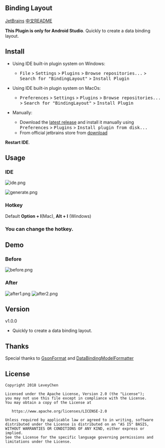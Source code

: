 Binding Layout
------
  [JetBrains](http://plugins.jetbrains.com/plugin/10555)
  [中文README](README_CN.md)


**This Plugin is only for Android Studio**.
Quickly to create a data binding layout.


## Install   
- Using IDE built-in plugin system on Windows:
  - <kbd>File</kbd> > <kbd>Settings</kbd> > <kbd>Plugins</kbd> > <kbd>Browse repositories...</kbd> > <kbd>Search for "BindingLayout"</kbd> > <kbd>Install Plugin</kbd>

- Using IDE built-in plugin system on MacOs:
  - <kbd>Preferences</kbd> > <kbd>Settings</kbd> > <kbd>Plugins</kbd> > <kbd>Browse repositories...</kbd> > <kbd>Search for "BindingLayout"</kbd> > <kbd>Install Plugin</kbd>

- Manually:
  - Download the [latest release](https://github.com/leveychen/BindingLayout/blob/master/BindingLayout.jar) and install it manually using <kbd>Preferences</kbd> > <kbd>Plugins</kbd> > <kbd>Install plugin from disk...</kbd>
  - From official jetbrains store from [download](http://plugins.jetbrains.com/plugin/10555)
  
**Restart IDE**.

## Usage
### IDE

![ide.png](http://ww3.sinaimg.cn/large/0060lm7Tly1fpmulivs9tj309j05pwei.jpg)

![generate.png](http://ww2.sinaimg.cn/large/0060lm7Tly1fpmumr9wv7j306p06sjrd.jpg) 

###  Hotkey

Default **Option + l**(Mac), **Alt + l** (Windows)

### You can change the hotkey.

## Demo 

###  Before
![before.png](http://ww3.sinaimg.cn/large/0060lm7Tly1fpmutiuewjj30cl06z3yk.jpg)

###  After
![after1.png](http://ww4.sinaimg.cn/large/0060lm7Tly1fpmuu6aiygj30f80fst9l.jpg)
![after2.png](http://ww1.sinaimg.cn/large/0060lm7Tly1fpmuuctdksj30m50ezab0.jpg)


## Version

v1.0.0
> 
* Quickly to create a data binding layout.


## Thanks
Special thanks to [GsonFormat](https://github.com/zzz40500/GsonFormat) and [DataBindingModelFormatter](https://github.com/Qixingchen/DataBindingModelFormatter)


## License

    Copyright 2018 LeveyChen

    Licensed under the Apache License, Version 2.0 (the "License");
    you may not use this file except in compliance with the License.
    You may obtain a copy of the License at

       https://www.apache.org/licenses/LICENSE-2.0

    Unless required by applicable law or agreed to in writing, software
    distributed under the License is distributed on an "AS IS" BASIS,
    WITHOUT WARRANTIES OR CONDITIONS OF ANY KIND, either express or implied.
    See the License for the specific language governing permissions and
    limitations under the License.
